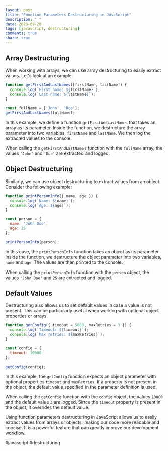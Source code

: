 ```yaml
---
layout: post
title: "Function Parameters Destructuring in JavaScript"
description: " "
date: 2023-09-20
tags: [javascript, destructuring]
comments: true
share: true
---
```


## Array Destructuring

When working with arrays, we can use array destructuring to easily extract values. Let's look at an example:

```javascript
function getFirstAndLastNames([firstName, lastName]) {
  console.log(`First name: ${firstName}`);
  console.log(`Last name: ${lastName}`);
}

const fullName = ['John', 'Doe'];
getFirstAndLastNames(fullName);
```

In this example, we define a function `getFirstAndLastNames` that takes an array as its parameter. Inside the function, we destructure the array parameter into two variables, `firstName` and `lastName`. We then log the extracted values to the console.

When calling the `getFirstAndLastNames` function with the `fullName` array, the values `'John'` and `'Doe'` are extracted and logged.

## Object Destructuring

Similarly, we can use object destructuring to extract values from an object. Consider the following example:

```javascript
function printPersonInfo({ name, age }) {
  console.log(`Name: ${name}`);
  console.log(`Age: ${age}`);
}

const person = {
  name: 'John Doe',
  age: 25
};

printPersonInfo(person);
```

In this case, the `printPersonInfo` function takes an object as its parameter. Inside the function, we destructure the object parameter into two variables, `name` and `age`. The values are then printed to the console.

When calling the `printPersonInfo` function with the `person` object, the values `'John Doe'` and `25` are extracted and logged.

## Default Values

Destructuring also allows us to set default values in case a value is not present. This can be particularly useful when working with optional object properties or arrays.

```javascript
function getConfig({ timeout = 5000, maxRetries = 3 }) {
  console.log(`Timeout: ${timeout}`);
  console.log(`Max retries: ${maxRetries}`);
}

const config = {
  timeout: 10000
};

getConfig(config);
```

In this example, the `getConfig` function expects an object parameter with optional properties `timeout` and `maxRetries`. If a property is not present in the object, the default value specified in the parameter definition is used.

When calling the `getConfig` function with the `config` object, the values `10000` and the default value `3` are logged. Since the `timeout` property is present in the object, it overrides the default value.

Using function parameters destructuring in JavaScript allows us to easily extract values from arrays or objects, making our code more readable and concise. It is a powerful feature that can greatly improve our development workflow.

#javascript #destructuring